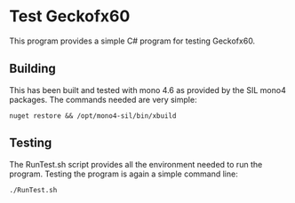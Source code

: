 # Test Geckofx60

This program provides a simple C# program for testing Geckofx60.

## Building

This has been built and tested with mono 4.6 as provided by the SIL
mono4 packages.  The commands needed are very simple:

    nuget restore && /opt/mono4-sil/bin/xbuild

## Testing

The RunTest.sh script provides all the environment needed to run the
program.  Testing the program is again a simple command line:

    ./RunTest.sh

